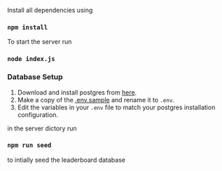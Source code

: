 Install all dependencies using 
### `npm install`

To start the server run
### `node index.js`

### Database Setup

1. Download and install postgres from [here](https://www.postgresql.org/download/).
2. Make a copy of the [.env.sample](../.env.sample) and rename it to ```.env```.
3. Edit the variables in your ```.env``` file to match your postgres installation configuration.

in the server dictory run
### `npm run seed`

to intially seed the leaderboard database
